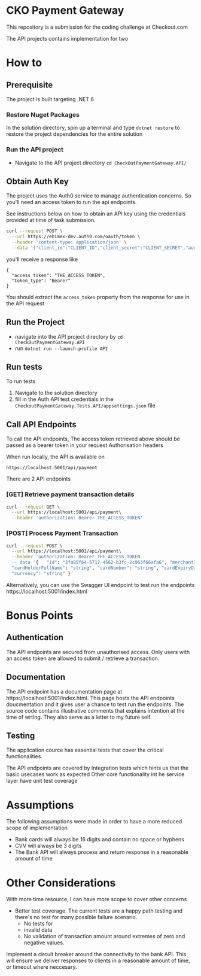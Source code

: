 ﻿# CKO Payment Gateway
This repository is a submission for the coding challenge at Checkout.com

The API projects contains implementation for two 

# How to
## Prerequisite
The project is built targeting .NET 6


### Restore Nuget Packages
In the solution directory, spin up a terminal and type `dotnet restore` to restore the project dependencies for the entire solution

### Run the API project

- Navigate to the API project directory `cd CheckOutPaymentGateway.API/`


## Obtain Auth Key
The project uses the Auth0 service to manage authentication concerns. So you'll need an access token to run the api endpoints.

See instructions below on how to obtain an API key using the credentials provided at time of task submission.


```bash
curl --request POST \
  --url https://ehimex-dev.auth0.com/oauth/token \
  --header 'content-type: application/json' \
  --data '{"client_id":"CLIENT_ID","client_secret":"CLIENT_SECRET","audience":"cko-gateway","grant_type":"client_credentials"}'

```

you'll receive a response like

```
{
  "access_token": "THE_ACCESS_TOKEN",
  "token_type": "Bearer"
}
```

You should extract the `access_token` property from the response for use in the API request

## Run the Project

- navigate into the API project directory by `cd CheckOutPaymentGateway.API`
- run `dotnet run --launch-profile API`

## Run tests

To run tests
1. Navigate to the solution directory
2. fill in the Auth API test credentials in the `CheckoutPaymentGateway.Tests.API/appsettings.json` file


## Call API Endpoints

To call the API endpoints, The access token retrieved above should be passed as a bearer token in your request Authorisation headers

When run locally, the API is available on

`https://localhost:5001/api/payment`

There are 2 API endpoints

### [GET] Retrieve payment transaction details


```bash
curl --request GET \
  --url https://localhost:5001/api/payment\
  --header 'authorization: Bearer THE_ACCESS_TOKEN'
```

### [POST] Process Payment Transaction

```bash
curl --request POST \
  --url https://localhost:5001/api/payment\
  --header 'authorization: Bearer THE_ACCESS_TOKEN
  -- data '{   "id": "3fa85f64-5717-4562-b3fc-2c963f66afa6", "merchantId": "3fa85f64-5717-4562-b3fc-2c963f66afa6",
  "cardHolderFullName": "string", "cardNumber": "string", "cardExpiryDate": "string", "cardCVV": "string",  "amount": 0,
  "currency": "string" }'
```


Alternatively, you can use the Swagger UI endpoint to test run the endpoints https://localhost:5001/index.html

# Bonus Points


## Authentication
The API endpoints are secured from unauthorised access. Only users with an access token are allowed to submit / retrieve a transaction. 


## Documentation

The API endpoint has a documentation page at https://localhost:5001/index.html. This page hosts the API endpoints doucmentation and it gives user a chance to test run the endpoints.
The source code contains illustrative comments that explains intention at the time of wrting. They also serve as a letter to my future self.

## Testing
The application cource has essential tests that cover the critical functionalities.

The API endpoints are covered by Integration tests which hints us that the basic usecases work as expected
Other core functionality int he service layer have unit test coverage

# Assumptions

The following assumptions were made in order to have a more reduced scope of implementation
- Bank cards will always be 16 digits and contain no space or hyphens
- CVV will always be 3 digits
- The Bank API will always process and return response in a reasonable amount of time

# Other Considerations
With more time resource, I can have more scope to cover other concerns

- Better test coverage. The current tests are a happy path testing and there's no test for many possible failure scenario.
    - No tests for
    - invalid data
    - No validation of transaction amount around extremes of zero and negative values.
    
Implement a circuit breaker around the connectivity to the bank API. This will ensure we deliver responses to clients in a reasonable amount of time, or timeout where neccesary.
 
